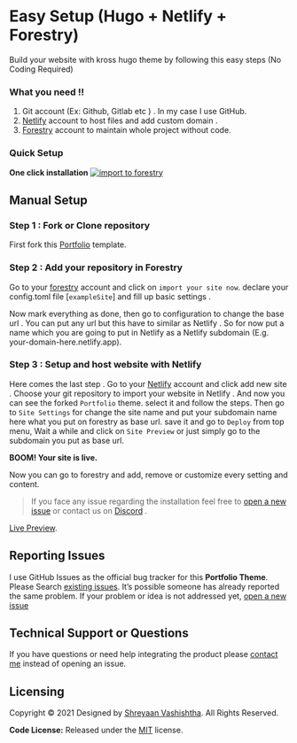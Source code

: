 # Easy Setup (Hugo + Netlify + Forestry)
Build your website with kross hugo theme by following this easy steps (No Coding Required)

### What you need !!

1. Git account (Ex: Github, Gitlab etc ) . In my case I use GitHub.
2. [Netlify](https://netlify.com) account to host files and add custom domain .
3. [Forestry](https://forestry.io) account to maintain whole project without code.

### Quick Setup
**One click installation** [![import to forestry](https://assets.forestry.io/import-to-forestryK.svg)](https://app.forestry.io/quick-start?repo=Shreyaan-Vashishtha/portfolio-template&engine=hugo&version=0.60.1&config=exampleSite)

## Manual Setup

### Step 1 : Fork or Clone repository

First fork this [Portfolio](https://github.com/Shreyaan-Vashishtha/portfolio-template/) template.

### Step 2 : Add your repository in Forestry

Go to your [forestry](https://forestry.io) account and click on `import your site now`. declare your config.toml file [`exampleSite`] and fill up basic settings .

Now mark everything as done, then go to configuration to change the base url . You can put any url but this have to similar as Netlify . So for now put a name which you are going to put in Netlify as a Netlify subdomain (E.g. your-domain-here.netlify.app).

### Step 3 : Setup and host website with Netlify

Here comes the last step . Go to your [Netlify](https://netlify.com) account and click add new site . Choose your git repository to import your website in Netlify .  And now you can see the forked `Portfolio` theme. select it and follow the steps. Then go to `Site Settings` for change the site name and put your subdomain name here what you put on forestry as base url. save it and go to `Deploy` from top menu, Wait a while and click on `Site Preview` or just simply go to the subdomain you put as base url. 

**BOOM! Your site is live.** 

Now you can go to forestry and add, remove or customize every setting and content.

> If you face any issue regarding the installation feel free to [open a new issue](https://github.com/Shreyaan-Vashishtha/portfolio-template/issues) or contact us on [Discord](https://www.discord.com) .


[Live Preview](http://demo.themefisher.com/kross-hugo/).


## Reporting Issues

I use GitHub Issues as the official bug tracker for this **Portfolio Theme**. Please Search [existing issues](https://github.com/Shreyaan-Vashishtha/portfolio-template/issues). It’s possible someone has already reported the same problem.
If your problem or idea is not addressed yet, [open a new issue](https://github.com/Shreyaan-Vashishtha/portfolio-template/issues/new)

## Technical Support or Questions

If you have questions or need help integrating the product please [contact me](mailto:shreyaan2007@Gmail.com) instead of opening an issue.

## Licensing

Copyright &copy; 2021 Designed by [Shreyaan Vashishtha](https://shreyaan.tech). All Rights Reserved.

**Code License:** Released under the [MIT](https://github.com/Shreyaan-Vashishtha/portfolio-template/blob/master/LICENSE) license.
